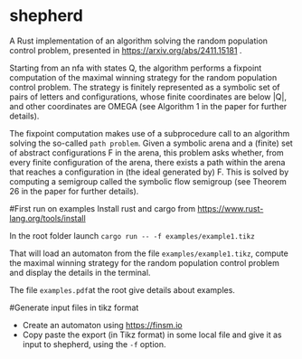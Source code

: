 # shepherd

A Rust implementation of an algorithm solving the random population control problem,
presented in https://arxiv.org/abs/2411.15181 .

Starting from an nfa with states Q, the algorithm performs a fixpoint computation of the 
maximal winning strategy for the random population control problem.
The strategy is finitely represented as a symbolic set of pairs of letters and configurations,
whose finite coordinates are below |Q|,
and other coordinates are OMEGA (see Algorithm 1 in the paper for further details).

The fixpoint computation makes use of a subprocedure call to an algorithm solving the so-called `path problem`.
Given a symbolic arena and a (finite) set of abstract configurations F in the arena,
this problem asks whether, from every finite configuration of the arena,
there exists a path within the arena that reaches a configuration in (the ideal generated by) F.
This is solved by computing a semigroup called the symbolic flow semigroup (see Theorem 26 in the paper for further details).

#First run on examples
Install rust and cargo from https://www.rust-lang.org/tools/install

In the root folder launch
```cargo run -- -f examples/example1.tikz```

That will load an automaton from the file ```examples/example1.tikz```,
compute the maximal winning strategy for the random population control problem
and display the details in the terminal.

The file ```examples.pdf```at the root give details about examples.

#Generate input files in tikz format

- Create an automaton using https://finsm.io
- Copy paste the export (in Tikz format) in some local file and give it as input to shepherd, using the `-f` option.



